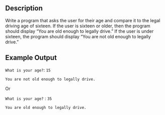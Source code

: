 ## Description

Write a program that asks the user for their age and compare
it to the legal driving age of sixteen. If the user is sixteen or
older, then the program should display “You are old enough
to legally drive.” If the user is under sixteen, the program
should display “You are not old enough to legally drive.”

## Example Output

`What is your age?`: `15`

`You are not old enough to legally drive.`

Or

`What is your age?` : `35`

`You are old enough to legally drive.`